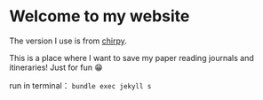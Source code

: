 # Welcome to my website

The version I use is from [chirpy](https://github.com/cotes2020/jekyll-theme-chirpy).

This is a place where I want to save my paper reading journals and itineraries!
Just for fun 😁

run in terminal： `bundle exec jekyll s`
